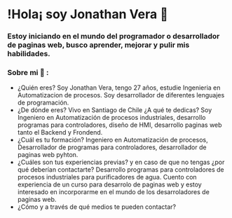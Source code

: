 # !Hola¡ soy Jonathan Vera 👋

### Estoy iniciando en el mundo del programador o desarrollador de paginas web, busco aprender, mejorar y pulir mis habilidades.

### Sobre mi 🤵 :
- ¿Quién eres?
Soy Jonathan Vera, tengo 27 años, estudie Ingenieria en Automatizacion de procesos. Soy desarrollador de diferentes lenguajes de programación.
- ¿De dónde eres? 
Vivo en Santiago de Chile
¿A qué te dedicas?
Soy Ingeniero en Automatización de procesos industriales, desarrollo programas para controladores, diseño de HMI, desarrollo paginas web tanto el Backend y Frondend.
- ¿Cuál es tu formación?
Ingeniero en Automatización de procesos, Desarrollador de programas para controladores, desarrollador de paginas web pyhton.
- ¿Cuáles son tus experiencias previas? y en caso de que no tengas ¿por qué deberían contactarte?
Desarrollo programas para controladores de procesos industriales para purificadores de agua.
Cuento con experiencia de un curso para desarrolo de paginas web y estoy interesado en incorporarme en el mundo de los desarroladores de paginas web.
- ¿Cómo y a través de qué medios te pueden contactar?

